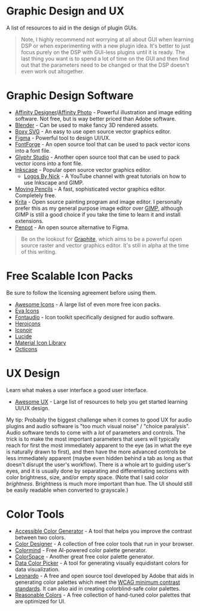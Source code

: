 # Graphic Design and UX

A list of resources to aid in the design of plugin GUIs.

> Note, I highly recommend not worrying at all about GUI when learning DSP or when experimenting with a new plugin idea. It's better to just focus purely on the DSP with GUI-less plugins until it is ready. The last thing you want is to spend a lot of time on the GUI and then find out that the parameters need to be changed or that the DSP doesn't even work out altogether.

# Graphic Design Software

- [Affinity Designer](https://affinity.serif.com/en-us/designer/)/[Affinity Photo](https://affinity.serif.com/en-us/photo/) - Powerful illustration and image editing software. Not free, but is way better priced than Adobe software.
- [Blender](https://www.blender.org/) - Can be used to make fancy 3D rendered assets.
- [Boxy SVG](https://boxy-svg.com/) - An easy to use open source vector graphics editor.
- [Figma](https://www.figma.com/) - Powerful tool to design UI/UX.
- [FontForge](https://fontforge.org/en-US/) - An open source tool that can be used to pack vector icons into a font file.
- [Glyphr Studio](https://www.glyphrstudio.com/) - Another open source tool that can be used to pack vector icons into a font file.
- [Inkscape](https://inkscape.org/) - Popular open source vector graphics editor.
    - [Logos By Nick](https://www.youtube.com/@LogosByNick) - A YouTube channel with great tutorials on how to use Inkscape and GIMP.
- [Moving Pencils](https://movingpencils.com/) - A fast, sophisticated vector graphics editor. Completely free.
- [Krita](https://krita.org/en/) - Open source painting program and image editor. I personally prefer this as my general purpose image editor over [GIMP](https://www.gimp.org/), although GIMP is still a good choice if you take the time to learn it and install extensions.
- [Penpot](https://penpot.app/) - An open source alternative to Figma.

> Be on the lookout for [Graphite](https://graphite.rs/), which aims to be a powerful open source raster and vector graphics editor. It's still in alpha at the time of this writing.

# Free Scalable Icon Packs

Be sure to follow the licensing agreement before using them.

- [Awesome Icons](https://github.com/notlmn/awesome-icons) - A large list of even more free icon packs.
- [Eva Icons](https://github.com/akveo/eva-icons)
- [Fontaudio](https://github.com/fefanto/fontaudio) - Icon toolkit specifically designed for audio software.
- [Heroicons](https://github.com/tailwindlabs/heroicons)
- [Iconoir](https://github.com/iconoir-icons/iconoir)
- [Lucide](https://github.com/lucide-icons/lucide)
- [Material Icon Library](https://github.com/code-mc/material-icon-lib)
- [Octicons](https://github.com/primer/octicons)

# UX Design

Learn what makes a user interface a good user interface.

- [Awesome UX](https://github.com/batoreh/awesome-ux) - Large list of resources to help you get started learning UI/UX design.

My tip: Probably the biggest challenge when it comes to good UX for audio plugins and audio software is "too much visual noise" / "choice paralysis". Audio software tends to come with a *lot* of parameters and controls. The trick is to make the most important parameters that users will typically reach for first the most immediately apparent to the eye (as in what the eye is naturally drawn to first), and then have the more advanced controls be less immediately apparent (maybe even hidden behind a tab as long as that doesn't disrupt the user's workflow). There is a whole art to guiding user's eyes, and it is usually done by separating and differentiating sections with color brightness, size, and/or empty space. (Note that I said color *brightness*. Brightness is much more important than hue. The UI should still be easily readable when converted to grayscale.)

# Color Tools

- [Accessible Color Generator](https://www.learnui.design/tools/accessible-color-generator.html) - A tool that helps you improve the contrast between two colors.
- [Color Designer](https://colordesigner.io/) - A collection of free color tools that run in your browser.
- [Colormind](http://colormind.io/) - Free AI-powered color palette generator.
- [ColorSpace](https://mycolor.space/) - Another great free color palette generator.
- [Data Color Picker](https://www.learnui.design/tools/data-color-picker.html) - A tool for generating visually equidistant colors for data visualization.
- [Leonardo](https://leonardocolor.io/) - A free and open source tool developed by Adobe that aids in generating color palettes which meet the [WCAG minimum contrast standards](https://www.w3.org/TR/WCAG21/#contrast-minimum). It can also aid in creating colorblind-safe color palettes.
- [Reasonable Colors](https://reasonable.work/colors/) - A free collection of hand-tuned color palettes that are optimized for UI.
